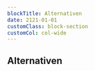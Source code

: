 ```yaml
---
blockTitle: Alternativen
date: 2121-01-01
customClass: block-section
customCol: col-wide
---
```

## Alternativen

